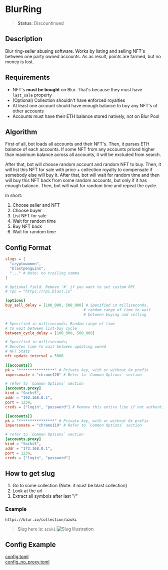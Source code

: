 # BlurRing
> **Status**: Discountinued
## Description
Blur ring-seller abusing software. Works by listing and selling NFT's between one party owned accounts.
As as result, points are farmed, but no money is lost.

## Requirements
- NFT's **must be bought** on Blur. That's because they must have `last_sale` property
- (Optional) Collection shouldn't have enforced royalties
- At least one account should have enough balance to buy any NFT's of other accounts
- Accounts must have their ETH balance stored natively, not on Blur Pool

## Algorithm
First of all, bot loads all accounts and their NFT's. 
Then, it parses ETH balance of each accounts.
If some NFT from any accounts priced higher than maximum balance across all accounts, it will be excluded from search.

After that, bot will choose random account and random NFT to buy.
Then, it will list this NFT for sale with price + collection royalty to compensate if somebody else will buy it.
After that, bot will wait for random time and then will buy this NFT back from some random accounts, but only if it has enough balance.
Then, bot will wait for random time and repeat the cycle.

In short:
1. Choose seller and NFT
2. Choose buyer
3. List NFT for sale
4. Wait for random time
5. Buy NFT back
6. Wait for random time


## Config Format
```toml
slugs = [
  "cryptowomen",
  "blastpenguins",
  "..." # Note: no trailing comma
]

# Optional field. Remove '#' if you want to set custom RPC
# rpc = "https://rpc.blast.io"

[options]
buy_sell_delay = [100_000, 500_000] # Specified in milliseconds, 
                                   # random range of time to wait 
                                   # between buying and selling

# Specified in milliseconds; Random range of time
# to wait between list-buy cycle
between_cycle_delay = [100_000, 500_000]

# Specified in milliseconds;
# Denotes time to wait between updating owned
# NFT Stats
nft_update_interval = 5000
  
[[accounts]]
pk = "****************" # Private key, with or without 0x prefix
impersonate = "chrome120" # Refer to `Common Options` section

# refer to `Common Options` section
[accounts.proxy]
kind = "Socks5",
addr = "192.168.0.1",
port = 1234,
creds = ["login", "password"] # Remove this entire line if not authentication is needed

[[accounts]]
pk = "****************" # Private key, with or without 0x prefix
impersonate = "chrome119" # Refer to `Common Options` section

# refer to `Common Options` section
[accounts.proxy]
kind = "Socks5",
addr = "172.168.0.1",
port = 1234,
creds = ["login", "password"]
````

## How to get slug
1. Go to some collection (Note: it must be blast collection)
2. Look at the url
3. Extract all symbols after last "/"

### Example
`https://blur.io/collection/azuki`
> Slug here is: `azuki`
![Slug Illustration](blurring_assets/blur_slug.png)

## Config Example
[config.toml](blurring_assets/config.toml) <br/>
[config_no_proxy.toml](blurring_assets/config_no_proxy.toml)
